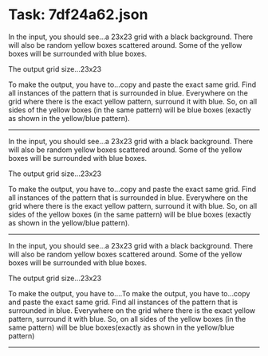 # Task: 7df24a62.json

In the input, you should see...a 23x23 grid with a black background. There will also be random yellow boxes scattered around. Some of the yellow boxes will be surrounded with blue boxes.

The output grid size...23x23

To make the output, you have to...copy and paste the exact same grid. Find all instances of the pattern that is surrounded in blue. Everywhere on the grid where there is the exact yellow pattern, surround it with blue. So, on all sides of the yellow boxes (in the same pattern) will be blue boxes (exactly as shown in the yellow/blue pattern).

---

In the input, you should see...a 23x23 grid with a black background. There will also be random yellow boxes scattered around. Some of the yellow boxes will be surrounded with blue boxes.

The output grid size...23x23

To make the output, you have to...copy and paste the exact same grid. Find all instances of the pattern that is surrounded in blue. Everywhere on the grid where there is the exact yellow pattern, surround it with blue. So, on all sides of the yellow boxes (in the same pattern) will be blue boxes (exactly as shown in the yellow/blue pattern).

---

In the input, you should see...a 23x23 grid with a black background.  There will also be random yellow boxes scattered around.  Some of the yellow boxes will be surrounded with blue boxes.

The output grid size...23x23

To make the output, you have to....To make the output, you have to...copy and paste the exact same grid.  Find all instances of the pattern that is surrounded in blue.  Everywhere on the grid where there is the exact yellow pattern,  surround it with blue.  So,  on all sides of the yellow boxes (in the same pattern) will be blue boxes(exactly as shown in the yellow/blue pattern)

---

